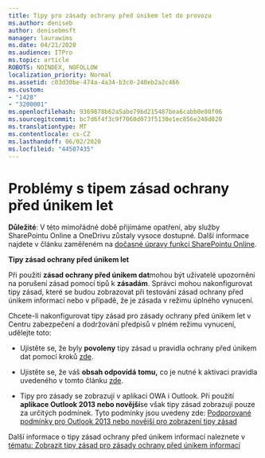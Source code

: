 ```yaml
---
title: Tipy pro zásady ochrany před únikem let do provozu
ms.author: deniseb
author: denisebmsft
manager: laurawims
ms.date: 04/21/2020
ms.audience: ITPro
ms.topic: article
ROBOTS: NOINDEX, NOFOLLOW
localization_priority: Normal
ms.assetid: c03d30be-474a-4a34-b3c0-240eb2a2c466
ms.custom:
- "1428"
- "3200001"
ms.openlocfilehash: 9369878b62a5abe79bd215487bea6cabb0e80f06
ms.sourcegitcommit: bc7d6f4f3c9f7060d073f5130e1ec856e248d020
ms.translationtype: MT
ms.contentlocale: cs-CZ
ms.lasthandoff: 06/02/2020
ms.locfileid: "44507435"
---
```

# <a name="dlp-policy-tip-issues"></a>Problémy s tipem zásad ochrany před únikem let

**Důležité**: V této mimořádné době přijímáme opatření, aby služby SharePointu Online a OneDrivu zůstaly vysoce dostupné. Další informace najdete v článku zaměřeném na [dočasné úpravy funkcí SharePointu Online](https://aka.ms/ODSPAdjustments).

**Tipy zásad ochrany před únikem let**

Při použití **zásad ochrany před únikem dat**mohou být uživatelé upozorněni na porušení zásad pomocí tipů k **zásadám**. Správci mohou nakonfigurovat tipy zásad, které se budou zobrazovat při testování zásad ochrany před únikem informací nebo v případě, že je zásada v režimu úplného vynucení.
  
Chcete-li nakonfigurovat tipy zásad pro zásady ochrany před únikem let v Centru zabezpečení a dodržování předpisů v plném režimu vynucení, udělejte toto:
  
- Ujistěte se, že byly **povoleny** tipy zásad u pravidla ochrany před únikem dat pomocí kroků [zde](https://docs.microsoft.com/microsoft-365/compliance/use-notifications-and-policy-tips).

- Ujistěte se, že váš **obsah odpovídá** **tomu,** co je nutné k aktivaci pravidla uvedeného v tomto článku [zde](https://docs.microsoft.com/microsoft-365/compliance/sensitive-information-type-entity-definitions).

- Tipy pro zásady se zobrazují v aplikaci OWA i Outlook. Při použití **aplikace Outlook 2013 nebo novější**se však tipy zásad zobrazují pouze za určitých podmínek. Tyto podmínky jsou uvedeny zde: [Podporované podmínky pro Outlook 2013 nebo novější pro zobrazení tipy zásad](https://docs.microsoft.com/microsoft-365/compliance/use-notifications-and-policy-tips)

Další informace o tipy zásad ochrany před únikem informací naleznete v [tématu: Zobrazit tipy zásad pro zásady ochrany před únikem informací](https://docs.microsoft.com/microsoft-365/compliance/use-notifications-and-policy-tips)
  